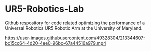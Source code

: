 # UR5-Robotics-Lab
Github respository for code related optimizing the performance of a Universal Robotics UR5 Robotic Arm at the University of Maryland.




https://user-images.githubusercontent.com/49328304/213344607-bc15cc64-4d20-4ee0-96bc-67a44516a979.mp4

